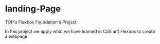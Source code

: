 # landing-Page
TOP's Flexbox Foundation's Project

In this project we apply what we have learned in CSS anf Flexbox to create a webpage.